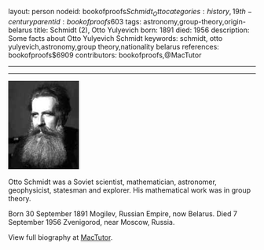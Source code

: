 layout: person
nodeid: bookofproofs$Schmidt_Otto
categories: history,19th-century
parentid: bookofproofs$603
tags: astronomy,group-theory,origin-belarus
title: Schmidt (2), Otto Yulyevich
born: 1891
died: 1956
description: Some facts about Otto Yulyevich Schmidt
keywords: schmidt, otto yulyevich,astronomy,group theory,nationality belarus
references: bookofproofs$6909
contributors: bookofproofs,@MacTutor

---


---

![Schmidt_Otto.jpg](https://github.com/bookofproofs/bookofproofs.github.io/blob/main/_sources/_assets/images/portraits/Schmidt_Otto.jpg?raw=true)

Otto  Schmidt was a Soviet scientist, mathematician, astronomer, geophysicist, statesman and explorer. His mathematical work was in group theory.

Born 30 September 1891 Mogilev, Russian Empire, now Belarus. Died 7 September 1956 Zvenigorod, near Moscow, Russia.


View full biography at [MacTutor](https://mathshistory.st-andrews.ac.uk/Biographies/Schmidt_Otto/).
